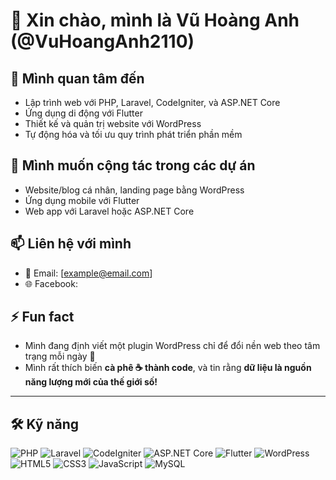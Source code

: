 # 👋 Xin chào, mình là **Vũ Hoàng Anh** (@VuHoangAnh2110)

## 👀 Mình quan tâm đến
- Lập trình web với PHP, Laravel, CodeIgniter, và ASP.NET Core
- Ứng dụng di động với Flutter
- Thiết kế và quản trị website với WordPress
- Tự động hóa và tối ưu quy trình phát triển phần mềm

## 💞️ Mình muốn cộng tác trong các dự án
- Website/blog cá nhân, landing page bằng WordPress
- Ứng dụng mobile với Flutter
- Web app với Laravel hoặc ASP.NET Core

## 📫 Liên hệ với mình
- 📧 Email: [example@email.com]
- 🌐 Facebook: 

## ⚡ Fun fact
- Mình đang định viết một plugin WordPress chỉ để đổi nền web theo tâm trạng mỗi ngày 🎨
- Mình rất thích biến **cà phê ☕ thành code**, và tin rằng **dữ liệu là nguồn năng lượng mới của thế giới số!**
---

## 🛠 Kỹ năng

![PHP](https://img.shields.io/badge/PHP-777BB4?style=flat&logo=php&logoColor=white)
![Laravel](https://img.shields.io/badge/Laravel-FF2D20?style=flat&logo=laravel&logoColor=white)
![CodeIgniter](https://img.shields.io/badge/CodeIgniter-EF4223?style=flat&logo=codeigniter&logoColor=white)
![ASP.NET Core](https://img.shields.io/badge/ASP.NET_Core-512BD4?style=flat&logo=dotnet&logoColor=white)
![Flutter](https://img.shields.io/badge/Flutter-02569B?style=flat&logo=flutter&logoColor=white)
![WordPress](https://img.shields.io/badge/WordPress-21759B?style=flat&logo=wordpress&logoColor=white)
![HTML5](https://img.shields.io/badge/HTML5-E34F26?style=flat&logo=html5&logoColor=white)
![CSS3](https://img.shields.io/badge/CSS3-1572B6?style=flat&logo=css3&logoColor=white)
![JavaScript](https://img.shields.io/badge/JavaScript-F7DF1E?style=flat&logo=javascript&logoColor=black)
![MySQL](https://img.shields.io/badge/MySQL-4479A1?style=flat&logo=mysql&logoColor=white)

